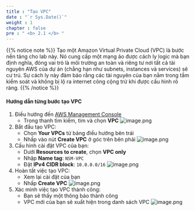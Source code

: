 ```yaml
---
title : "Tạo VPC"
date : "`r Sys.Date()`"
weight : 1
chapter : false
pre : " <b> 2.1 </b> "
---
```


{{% notice note %}}
Tạo một Amazon Virtual Private Cloud (VPC) là bước nền tảng cho lab này. Nó cung cấp một mạng ảo được cách ly logic mà bạn định nghĩa, đóng vai trò là môi trường an toàn và riêng tư nơi tất cả tài nguyên AWS của dự án (chẳng hạn như subnets, instances và services) sẽ cư trú. Sự cách ly này đảm bảo rằng các tài nguyên của bạn nằm trong tầm kiểm soát và không bị lộ ra internet công cộng trừ khi được cấu hình rõ ràng.
{{% /notice %}}

#### Hướng dẫn từng bước tạo VPC

1. Điều hướng đến [AWS Management Console](https://aws.amazon.com/console/)
    - Trong thanh tìm kiếm, tìm và chọn **VPC**
    ![image.png](../../images/2/2.1/image.png)
2. Bắt đầu tạo VPC:
    - Chọn **Your VPCs** từ bảng điều hướng bên trái
    - Nhấp vào nút **Create VPC** ở góc trên bên phải
    ![image.png](../../images/2/2.1/image%201.png)
3. Cấu hình cài đặt VPC của bạn:
    - Dưới **Resources to create**, chọn **VPC only**
    - Nhập **Name tag**: `NSM-VPC`
    - Đặt **IPv4 CIDR block**: `10.0.0.0/16`
    ![image.png](../../images/2/2.1/image%202.png)
4. Hoàn tất việc tạo VPC:
    - Xem lại cài đặt của bạn
    - Nhấp **Create VPC**
    ![image.png](../../images/2/2.1/image%203.png)
5. Xác minh việc tạo VPC thành công:
    - Bạn sẽ thấy một thông báo thành công
    - VPC mới của bạn sẽ xuất hiện trong danh sách VPC
    ![image.png](../../images/2/2.1/image%204.png)